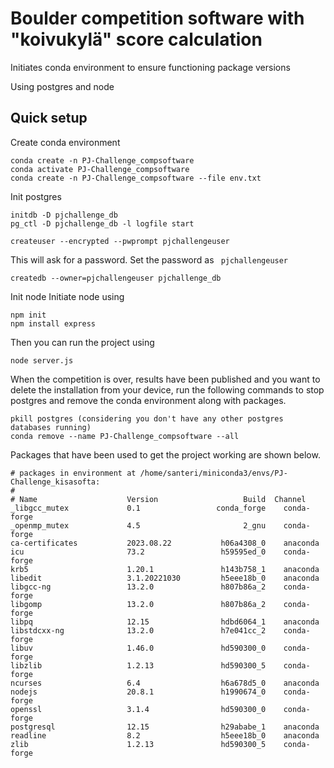 # Boulder competition software with "koivukylä" score calculation

Initiates conda environment to ensure functioning package versions

Using postgres and node

## Quick setup
Create conda environment
```
conda create -n PJ-Challenge_compsoftware
conda activate PJ-Challenge_compsoftware
conda create -n PJ-Challenge_compsoftware --file env.txt
```

Init postgres
```
initdb -D pjchallenge_db
pg_ctl -D pjchallenge_db -l logfile start

createuser --encrypted --pwprompt pjchallengeuser
```
This will ask for a password. Set the password as ```
pjchallengeuser```


```
createdb --owner=pjchallengeuser pjchallenge_db

```
Init node
Initiate node using
```
npm init
npm install express
```

Then you can run the project using
```
node server.js 
```


When the competition is over, results have been published and you want to delete the installation from your device, run the following commands to stop postgres and remove the conda environment along with packages.
```
pkill postgres (considering you don't have any other postgres databases running)
conda remove --name PJ-Challenge_compsoftware --all
```

Packages that have been used to get the project working are shown below.
```
# packages in environment at /home/santeri/miniconda3/envs/PJ-Challenge_kisasofta:
#
# Name                    Version                   Build  Channel
_libgcc_mutex             0.1                 conda_forge    conda-forge
_openmp_mutex             4.5                       2_gnu    conda-forge
ca-certificates           2023.08.22           h06a4308_0    anaconda
icu                       73.2                 h59595ed_0    conda-forge
krb5                      1.20.1               h143b758_1    anaconda
libedit                   3.1.20221030         h5eee18b_0    anaconda
libgcc-ng                 13.2.0               h807b86a_2    conda-forge
libgomp                   13.2.0               h807b86a_2    conda-forge
libpq                     12.15                hdbd6064_1    anaconda
libstdcxx-ng              13.2.0               h7e041cc_2    conda-forge
libuv                     1.46.0               hd590300_0    conda-forge
libzlib                   1.2.13               hd590300_5    conda-forge
ncurses                   6.4                  h6a678d5_0    anaconda
nodejs                    20.8.1               h1990674_0    conda-forge
openssl                   3.1.4                hd590300_0    conda-forge
postgresql                12.15                h29ababe_1    anaconda
readline                  8.2                  h5eee18b_0    anaconda
zlib                      1.2.13               hd590300_5    conda-forge
```
